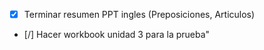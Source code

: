 - [x] Terminar resumen PPT ingles (Preposiciones, Articulos)
- [/] Hacer workbook unidad 3 para la prueba"